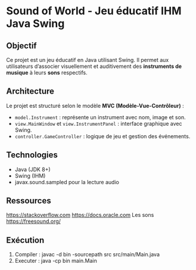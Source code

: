 # Sound of World - Jeu éducatif IHM Java Swing

## Objectif
Ce projet est un jeu éducatif en Java utilisant Swing. Il permet aux utilisateurs d’associer visuellement et auditivement des **instruments de musique** à leurs **sons** respectifs.

## Architecture
Le projet est structuré selon le modèle **MVC (Modèle-Vue-Contrôleur)** :
- `model.Instrument` : représente un instrument avec nom, image et son.
- `view.MainWindow` et `view.InstrumentPanel` : interface graphique avec Swing.
- `controller.GameController` : logique de jeu et gestion des événements.

## Technologies
- Java (JDK 8+)
- Swing (IHM)
- javax.sound.sampled pour la lecture audio

## Ressources
https://stackoverflow.com
https://docs.oracle.com
Les sons https://freesound.org/

## Exécution
1. Compiler :
javac -d bin -sourcepath src src/main/Main.java
2. Executer :
java -cp bin main.Main
